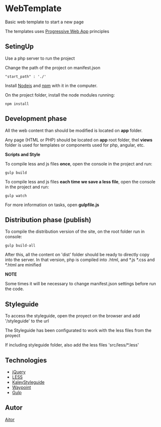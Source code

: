 WebTemplate
=============

Basic web template to start a new page

The templates uses [Progressive Web App](https://developers.google.com/web/updates/2014/11/Support-for-installable-web-apps-with-webapp-manifest-in-chrome-38-for-Android) principles

SetingUp
---------------

Use a php server to run the project

Change the path of the project on manifest.json

```"start_path" : './'```


Install [Nodejs](https://nodejs.org/en/) and [npm](https://www.npmjs.com/) with it in the computer.

On the project folder, install the node modules running:

```npm install```


Development phase
---------------

All the web content than should be modified is located on **app** folder.

Any page (HTML or PHP) should be located on **app** root folder, thel **views** folder is used for templates or components used for php, angular, etc.


**Scripts and Style**

To compile less and js files **once**, open the console in the project and run:

```gulp build```

To compile less and js files **each time we save a less file**, open the console in the project and run:

```gulp watch ```

For more information on tasks, open **gulpfile.js**


Distribution phase (publish)
---------------

To compile the distribution version of the site, on the root folder run in console:

```gulp build-all```

After this, all the content on 'dist' folder should be ready to directly copy into the server. In that version, php is compiled into .html, and *.js *.css and *.html are minified

**NOTE**

Some times it will be necessary to change manifest.json settings before run the code.


Styleguide
---------------

To access the styleguide, open the proyect on the browser and add '/styleguide' to the url

The Styleguide has been configurated to work with the less files from the proyect

If including styleguide folder, also add the less files 'src/less/*.less'


Technologies
---------------

- [jQuery](https://jquery.com/)
- [LESS](http://lesscss.org/)
- [KaleyStyleguide](https://github.com/thomasdavis/kaleistyleguide)
- [Waypoint](http://imakewebthings.com/waypoints/)
- [Gulp](http://gulpjs.com/)


Autor
---------------
[Aitor](http://aitorpalomares.esy.es/)